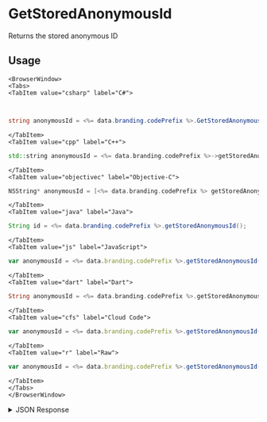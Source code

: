 # GetStoredAnonymousId

Returns the stored anonymous ID

## Usage

```mdx-code-block
<BrowserWindow>
<Tabs>
<TabItem value="csharp" label="C#">
```

```csharp


string anonymousId = <%= data.branding.codePrefix %>.GetStoredAnonymousId();
```

```mdx-code-block
</TabItem>
<TabItem value="cpp" label="C++">
```

```cpp
std::string anonymousId = <%= data.branding.codePrefix %>->getStoredAnonymousId();
```

```mdx-code-block
</TabItem>
<TabItem value="objectivec" label="Objective-C">
```

```objectivec
NSString* anonymousId = [<%= data.branding.codePrefix %> getStoredAnonymousId];
```

```mdx-code-block
</TabItem>
<TabItem value="java" label="Java">
```

```java
String id = <%= data.branding.codePrefix %>.getStoredAnonymousId();
```

```mdx-code-block
</TabItem>
<TabItem value="js" label="JavaScript">
```

```javascript
var anonymousId = <%= data.branding.codePrefix %>.getStoredAnonymousId();
```

```mdx-code-block
</TabItem>
<TabItem value="dart" label="Dart">
```

```dart
String anonymousId = <%= data.branding.codePrefix %>.getStoredAnonymousId();
```

```mdx-code-block
</TabItem>
<TabItem value="cfs" label="Cloud Code">
```

```javascript
var anonymousId = <%= data.branding.codePrefix %>.getStoredAnonymousId();
```

```mdx-code-block
</TabItem>
<TabItem value="r" label="Raw">
```

```javascript
var anonymousId = <%= data.branding.codePrefix %>.getStoredAnonymousId();
```

```mdx-code-block
</TabItem>
</Tabs>
</BrowserWindow>
```

<details>
<summary>JSON Response</summary>

```javascript
var anonymousId = <%= data.branding.codePrefix %>.getStoredAnonymousId();
```
</details>

